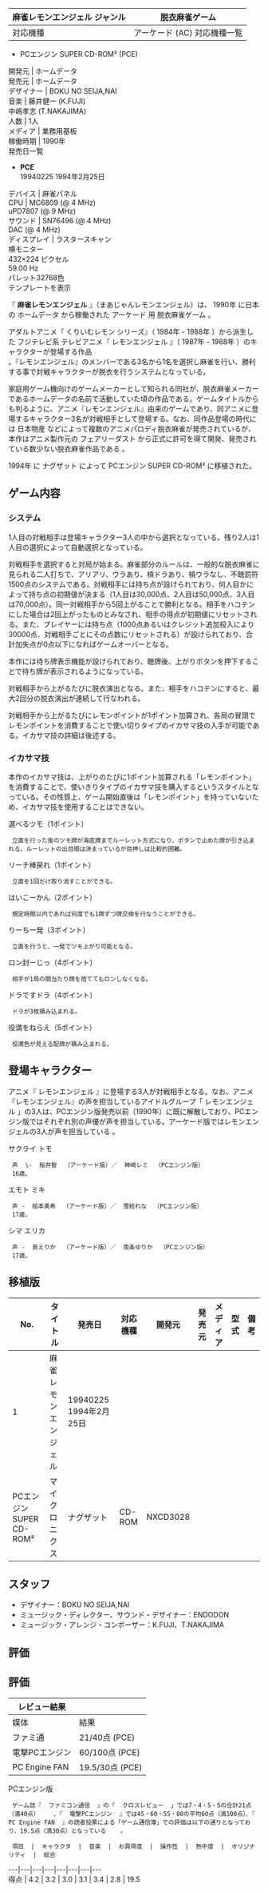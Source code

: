 麻雀レモンエンジェル  ジャンル  |  脱衣麻雀ゲーム   
---|---  
対応機種  |  アーケード  (AC)  対応機種一覧 

  * PCエンジン  SUPER CD-ROM²  (PCE) 

  
開発元  |  ホームデータ   
発売元  |  ホームデータ   
デザイナー  |  BOKU NO SEIJA,NAI   
音楽  |  藤井健一 (K.FUJI)   
中嶋孝志 (T.NAKAJIMA)  
人数  |  1人   
メディア  |  業務用基板   
稼働時期  |  1990年    
発売日一覧

  * **PCE**   
19940225  1994年2月25日  

  
デバイス  |  麻雀パネル   
CPU  |  MC6809  (@ 4 MHz)   
uPD7807 (@ 9 MHz)  
サウンド  |  SN76496 (@ 4 MHz)   
DAC  (@ 4 MHz)  
ディスプレイ  |  ラスタースキャン    
横モニター  
432×224  ピクセル  
59.00  Hz  
パレット32768色  
テンプレートを表示  
  
『 **麻雀レモンエンジェル** 』（まあじゃんレモンエンジェル）は、  1990年  に日本の  ホームデータ  から稼働された  アーケード  用
脱衣麻雀ゲーム  。

アダルトアニメ『  くりいむレモン  シリーズ』（  1984年  \-  1988年  ）から派生した  フジテレビ系  テレビアニメ『
レモンエンジェル  』（  1987年  \-  1988年  ）のキャラクターが登場する作品  
。『レモンエンジェル』のメンバーである3名から1名を選択し麻雀を行い、勝利する事で対戦キャラクターが脱衣を行うシステムとなっている。

家庭用ゲーム機向けのゲームメーカーとして知られる同社が、脱衣麻雀メーカーであるホームデータの名前で活動していた頃の作品である。ゲームタイトルからも判るように、アニメ『レモンエンジェル』由来のゲームであり、同アニメに登場するキャラクター3名が対戦相手として登場する。なお、同作品登場の時代には
日本物産  などによって複数のアニメパロディ脱衣麻雀が発売されているが、本作はアニメ製作元の  フェアリーダスト
から正式に許可を得て開発、発売されている数少ない脱衣麻雀作品である    。

1994年  に  ナグザット  によって  PCエンジン  SUPER CD-ROM²  に移植された。

##  ゲーム内容  

###  システム  

1人目の対戦相手は登場キャラクター3人の中から選択となっている。残り2人は1人目の選択によって自動選択となっている。

対戦相手を選択すると対局が始まる。麻雀部分のルールは、一般的な脱衣麻雀に見られる二人打ちで、アリアリ、ウラあり、槓ドラあり、槓ウラなし、不聴罰符1500点のシステムである。対戦相手には持ち点が設けられており、何人目かによって持ち点の初期値が決まる（1人目は30,000点、2人目は50,000点、3人目は70,000点）。同一対戦相手から5回上がることで勝利となる。相手をハコテンにした場合は2回上がったものとみなされ、相手の得点が初期値にリセットされる。また、プレイヤーには持ち点（1000点あるいはクレジット追加投入により30000点、対戦相手ごとにその点数にリセットされる）が設けられており、合計加失点が0点以下になればゲームオーバーとなる。

本作には待ち牌表示機能が設けられており、聴牌後、上がりボタンを押下することで待ち牌が表示されるようになっている。

対戦相手から上がるたびに脱衣演出となる。また、相手をハコテンにすると、最大2回分の脱衣演出が連続して行なわれる。

対戦相手から上がるたびにレモンポイントが1ポイント加算され、各局の冒頭でレモンポイントを消費することで使い切りタイプのイカサマ技の入手が可能である。イカサマ技の詳細は後述する。

###  イカサマ技  

本作のイカサマ技は、上がりのたびに1ポイント加算される「レモンポイント」を消費することで、使いきりタイプのイカサマ技を購入するというスタイルとなっている。その性質上、ゲーム開始直後は「レモンポイント」を持っていないため、イカサマ技を使用することはできない。

選べるツモ（1ポイント）

     立直を行った後のツモ牌が海底牌までルーレット方式になり、ボタンで止めた牌が引き込まれる。ルーレットの出目順は決まっているが目押しは比較的困難。 
リーチ棒戻れ（1ポイント）

     立直を1回だけ取り消すことができる。 
はいこーかん（2ポイント）

     規定時間以内であれば何度でも1牌ずつ牌交換を行なうことができる。 
りーち一発（3ポイント）

     立直を行うと、一発でツモ上がり可能となる。 
ロン封ーじっ（4ポイント）

     相手が1局の間当たり牌を捨ててもロンしなくなる。 
ドラですドラ（4ポイント）

     ドラが3枚積み込まれる。 
役満をねらえ（5ポイント）

     役満色が見える配牌が積み込まれる。 

##  登場キャラクター  

アニメ『  レモンエンジェル  』に登場する3人が対戦相手となる。なお、アニメ『レモンエンジェル』の声を担当しているアイドルグループ「  レモンエンジェル
」の3人は、PCエンジン版発売以前（1990年）に既に解散しており、PCエンジン版ではそれぞれ別の声優が声を担当している。アーケード版ではレモンエンジェルの3人が声を担当している
  。

サクライ トモ

     声  \-  桜井智  （アーケード版）／  神崎レミ  （PCエンジン版） 
     16歳。 
エモト ミキ

     声 -  絵本美希  （アーケード版）／  雪絵れな  （PCエンジン版） 
     17歳。 
シマ エリカ

     声 -  島えりか  （アーケード版）／  南条ゆりか  （PCエンジン版） 
     17歳。 

##  移植版  

No.  |  タイトル  |  発売日  |  対応機種  |  開発元  |  発売元  |  メディア  |  型式  |  備考   
---|---|---|---|---|---|---|---|---  
1  |  麻雀レモンエンジェル  |  19940225  1994年2月25日    
|  PCエンジン  SUPER CD-ROM²  |  マイクロニクス  |  ナグザット  |  CD-ROM  |  NXCD3028  |   
  
##  スタッフ  

  * デザイナー：BOKU NO SEIJA,NAI 
  * ミュージック・ディレクター、サウンド・デザイナー：ENDODON 
  * ミュージック・アレンジ・コンポーザー：K.FUJI、T.NAKAJIMA 

##  評価  

評価  
---  
|  レビュー結果  ||
|---|---|
|媒体  |  結果   |
|ファミ通  |  21/40点 (PCE)     |
|電撃PCエンジン  |  60/100点 (PCE)   |
|PC Engine FAN  |  19.5/30点 (PCE)     |
  
PCエンジン版

     ゲーム誌『  ファミコン通信  』の「  クロスレビュー  」では7・4・5・5の合計21点（満40点）    、『  電撃PCエンジン  』では45・60・55・80の平均60点（満100点）、『  PC Engine FAN  』の読者投票による「ゲーム通信簿」での評価は以下の通りとなっており、19.5点（満30点）となっている    。 

     項目  |  キャラクタ  |  音楽  |  お買得度  |  操作性  |  熱中度  |  オリジナリティ  |  総合   
---|---|---|---|---|---|---|---  
得点  |  4.2  |  3.2  |  3.0  |  3.1  |  3.4  |  2.8  |  19.5   
  
